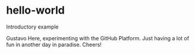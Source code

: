 # hello-world
Introductory example

Gustavo Here, experimenting with the GitHub Platform.
Just having a lot of fun in another day in paradise. Cheers!

